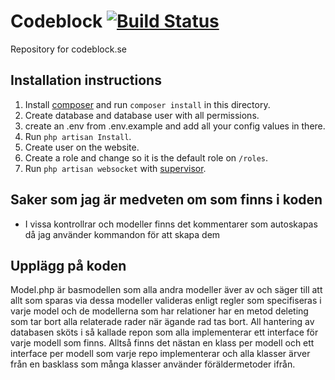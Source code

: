 Codeblock [![Build Status](https://snap-ci.com/davidsoderberg/codeblock/branch/master/build_image)](https://snap-ci.com/davidsoderberg/codeblock/branch/master)
=========
Repository for codeblock.se

## Installation instructions
1. Install [composer](https://getcomposer.org/) and run `composer install` in this directory.
2. Create database and database user with all permissions.
3. create an .env from .env.example and add all your config values in there.
4. Run `php artisan Install`.
5. Create user on the website.
6. Create a role and change so it is the default role on `/roles`. 
7. Run `php artisan websocket` with [supervisor](http://supervisord.org/).

## Saker som jag är medveten om som finns i koden
* I vissa kontrollrar och modeller finns det kommentarer som autoskapas då jag använder kommandon för att skapa dem

## Upplägg på koden
Model.php är basmodellen som alla andra modeller äver av och säger till att allt som sparas via dessa modeller valideras enligt regler som specifiseras i varje model och de modellerna som har relationer har en metod deleting som tar bort alla relaterade rader när ägande rad tas bort.
All hantering av databasen sköts i så kallade repon som alla implementerar ett interface för varje modell som finns. Alltså finns det nästan en klass per modell och ett interface per modell som varje repo implementerar och alla klasser ärver från en basklass som många klasser använder föräldermetoder ifrån.
